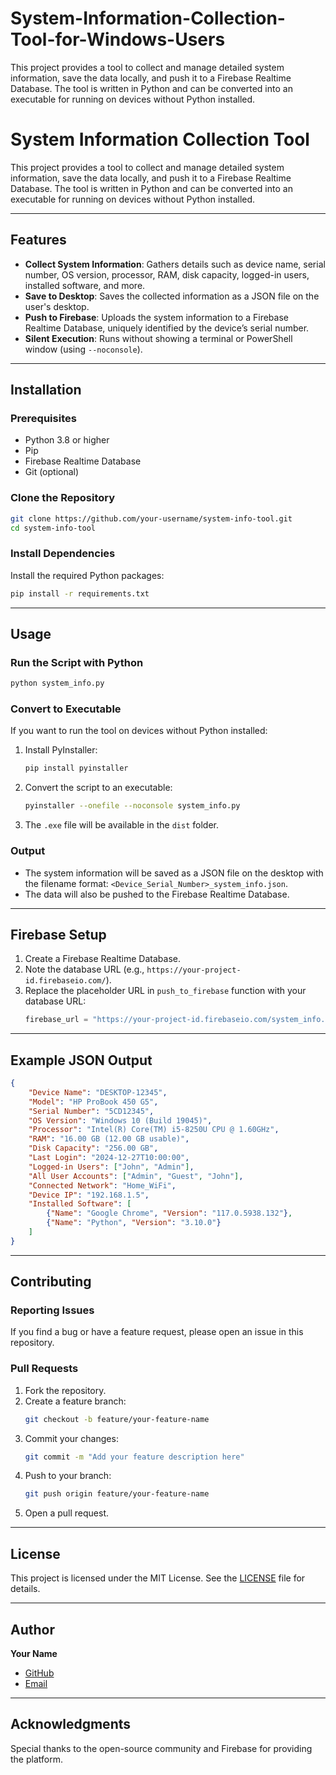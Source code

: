 # System-Information-Collection-Tool-for-Windows-Users
This project provides a tool to collect and manage detailed system information, save the data locally, and push it to a Firebase Realtime Database. The tool is written in Python and can be converted into an executable for running on devices without Python installed.
# System Information Collection Tool

This project provides a tool to collect and manage detailed system information, save the data locally, and push it to a Firebase Realtime Database. The tool is written in Python and can be converted into an executable for running on devices without Python installed.

---

## Features
- **Collect System Information**: Gathers details such as device name, serial number, OS version, processor, RAM, disk capacity, logged-in users, installed software, and more.
- **Save to Desktop**: Saves the collected information as a JSON file on the user's desktop.
- **Push to Firebase**: Uploads the system information to a Firebase Realtime Database, uniquely identified by the device’s serial number.
- **Silent Execution**: Runs without showing a terminal or PowerShell window (using `--noconsole`).

---

## Installation

### Prerequisites
- Python 3.8 or higher
- Pip
- Firebase Realtime Database
- Git (optional)

### Clone the Repository
```bash
git clone https://github.com/your-username/system-info-tool.git
cd system-info-tool
```

### Install Dependencies
Install the required Python packages:
```bash
pip install -r requirements.txt
```

---

## Usage

### Run the Script with Python
```bash
python system_info.py
```

### Convert to Executable
If you want to run the tool on devices without Python installed:
1. Install PyInstaller:
   ```bash
   pip install pyinstaller
   ```
2. Convert the script to an executable:
   ```bash
   pyinstaller --onefile --noconsole system_info.py
   ```
3. The `.exe` file will be available in the `dist` folder.

### Output
- The system information will be saved as a JSON file on the desktop with the filename format: `<Device_Serial_Number>_system_info.json`.
- The data will also be pushed to the Firebase Realtime Database.

---

## Firebase Setup
1. Create a Firebase Realtime Database.
2. Note the database URL (e.g., `https://your-project-id.firebaseio.com/`).
3. Replace the placeholder URL in `push_to_firebase` function with your database URL:
   ```python
   firebase_url = "https://your-project-id.firebaseio.com/system_info.json"
   ```

---

## Example JSON Output
```json
{
    "Device Name": "DESKTOP-12345",
    "Model": "HP ProBook 450 G5",
    "Serial Number": "5CD12345",
    "OS Version": "Windows 10 (Build 19045)",
    "Processor": "Intel(R) Core(TM) i5-8250U CPU @ 1.60GHz",
    "RAM": "16.00 GB (12.00 GB usable)",
    "Disk Capacity": "256.00 GB",
    "Last Login": "2024-12-27T10:00:00",
    "Logged-in Users": ["John", "Admin"],
    "All User Accounts": ["Admin", "Guest", "John"],
    "Connected Network": "Home_WiFi",
    "Device IP": "192.168.1.5",
    "Installed Software": [
        {"Name": "Google Chrome", "Version": "117.0.5938.132"},
        {"Name": "Python", "Version": "3.10.0"}
    ]
}
```

---

## Contributing

### Reporting Issues
If you find a bug or have a feature request, please open an issue in this repository.

### Pull Requests
1. Fork the repository.
2. Create a feature branch:
   ```bash
   git checkout -b feature/your-feature-name
   ```
3. Commit your changes:
   ```bash
   git commit -m "Add your feature description here"
   ```
4. Push to your branch:
   ```bash
   git push origin feature/your-feature-name
   ```
5. Open a pull request.

---

## License
This project is licensed under the MIT License. See the [LICENSE](LICENSE) file for details.

---

## Author
**Your Name**
- [GitHub](https://github.com/AshanJay97)
- [Email](mailto:wmashan97@yahoo.com)

---

## Acknowledgments
Special thanks to the open-source community and Firebase for providing the platform.

